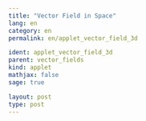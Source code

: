 ```yaml
---
title: "Vector Field in Space"
lang: en
category: en
permalink: en/applet_vector_field_3d

ident: applet_vector_field_3d
parent: vector_fields
kind: applet
mathjax: false
sage: true

layout: post
type: post
---
```


<div class="sage"><script type="text/x-sage">

var('x y z')
@interact
def _(f = input_box(default=(x,y,z)), xrange = slider(1, 10, 1, 3), yrange = slider(1, 10, 1, 3), zrange = slider(1, 10, 1, 3)):
    show(plot_vector_field3d(f, (x,-xrange,xrange), (y,-yrange,yrange), (z,-zrange,zrange), aspect_ratio=1))

</script></div>